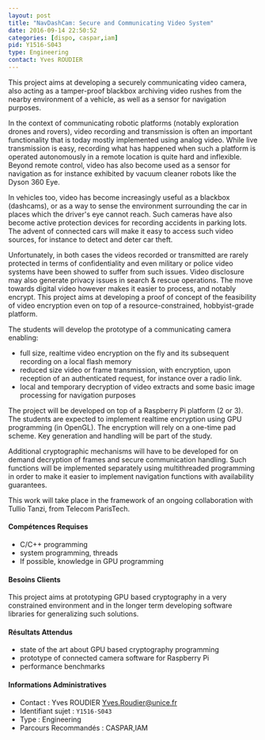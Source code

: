 ```yaml
---
layout: post
title: "NavDashCam: Secure and Communicating Video System"
date: 2016-09-14 22:50:52
categories: [dispo, caspar,iam]
pid: Y1516-S043
type: Engineering
contact: Yves ROUDIER
---
```

       
This project aims at developing a securely communicating video camera, also acting as a tamper-proof blackbox archiving video rushes from the nearby environment of a vehicle, as well as a sensor for navigation purposes.

In the context of communicating robotic platforms (notably exploration drones and rovers), video recording and transmission is often an important functionality that is today mostly implemented using analog video. While live transmission is easy, recording what has happened when such a platform is operated autonomously in a remote location is quite hard and inflexible. Beyond remote control, video has also become used as a sensor for navigation as for instance exhibited by vacuum cleaner robots like the Dyson 360 Eye.

In vehicles too, video has become increasingly useful as a blackbox (dashcams), or as a way to sense the environment surrounding the car in places which the driver's eye cannot reach. Such cameras have also become active protection devices for recording accidents in parking lots. The advent of connected cars will make it easy to access such video sources, for instance to detect and deter car theft.

Unfortunately, in both cases the videos recorded or transmitted are rarely protected in terms of confidentiality and even military or police video systems have been showed to suffer from such issues. Video disclosure may also generate privacy issues in search & rescue operations. The move towards digital video however makes it easier to process, and notably encrypt. This project aims at developing a proof of concept of the feasibility of video encryption even on top of a resource-constrained, hobbyist-grade platform.

The students will develop the prototype of a communicating camera enabling:
- full size, realtime video encryption on the fly and its subsequent recording on a local flash memory
- reduced size video or frame transmission, with encryption, upon reception of an authenticated request, for instance over a radio link.
- local and temporary decryption of video extracts and some basic image processing for navigation purposes

The project will be developed on top of a Raspberry Pi platform (2 or 3). The students are expected to implement realtime encryption using GPU programming (in OpenGL). The encryption will rely on a one-time pad scheme. Key generation and handling will be part of the study.

Additional cryptographic mechanisms will have to be developed for on demand decryption of frames and secure communication handling. Such functions will be implemented separately using multithreaded programming in order to make it easier to implement navigation functions with availability guarantees.

This work will take place in the framework of an ongoing collaboration with Tullio Tanzi, from Telecom ParisTech.

#### Compétences Requises
- C/C++ programming
- system programming, threads
- If possible, knowledge in GPU programming


#### Besoins Clients
This project aims at prototyping GPU based cryptography in a very constrained environment and in the longer term developing software libraries for generalizing such solutions.

#### Résultats Attendus
- state of the art about GPU based cryptography programming
- prototype of connected camera software for Raspberry Pi
- performance benchmarks
     

#### Informations Administratives
  * Contact : Yves ROUDIER <Yves.Roudier@unice.fr>
  * Identifiant sujet : `Y1516-S043`
  * Type : Engineering
  * Parcours Recommandés : CASPAR,IAM
     